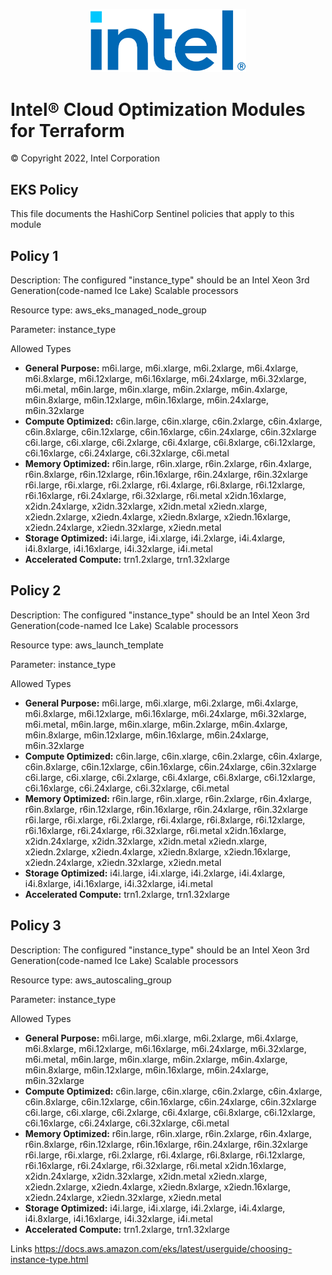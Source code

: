 <p align="center">
  <img src="./images/logo-classicblue-800px.png" alt="Intel Logo" width="250"/>
</p>

# Intel® Cloud Optimization Modules for Terraform  

© Copyright 2022, Intel Corporation

## EKS Policy

This file documents the HashiCorp Sentinel policies that apply to this module

## Policy 1

Description: The configured "instance_type" should be an Intel Xeon 3rd Generation(code-named Ice Lake) Scalable processors

Resource type: aws_eks_managed_node_group

Parameter: instance_type

Allowed Types

- **General Purpose:** m6i.large, m6i.xlarge, m6i.2xlarge, m6i.4xlarge, m6i.8xlarge, m6i.12xlarge, m6i.16xlarge, m6i.24xlarge, m6i.32xlarge, m6i.metal, m6in.large, m6in.xlarge, m6in.2xlarge, m6in.4xlarge, m6in.8xlarge, m6in.12xlarge, m6in.16xlarge, m6in.24xlarge, m6in.32xlarge
- **Compute Optimized:** c6in.large, c6in.xlarge, c6in.2xlarge, c6in.4xlarge, c6in.8xlarge, c6in.12xlarge, c6in.16xlarge, c6in.24xlarge, c6in.32xlarge c6i.large, c6i.xlarge, c6i.2xlarge, c6i.4xlarge, c6i.8xlarge, c6i.12xlarge, c6i.16xlarge, c6i.24xlarge, c6i.32xlarge, c6i.metal
- **Memory Optimized:** r6in.large, r6in.xlarge, r6in.2xlarge, r6in.4xlarge, r6in.8xlarge, r6in.12xlarge, r6in.16xlarge, r6in.24xlarge, r6in.32xlarge 	r6i.large, r6i.xlarge, r6i.2xlarge, r6i.4xlarge, r6i.8xlarge, r6i.12xlarge, r6i.16xlarge, r6i.24xlarge, r6i.32xlarge, r6i.metal x2idn.16xlarge, x2idn.24xlarge, x2idn.32xlarge, x2idn.metal x2iedn.xlarge, x2iedn.2xlarge, x2iedn.4xlarge, x2iedn.8xlarge, x2iedn.16xlarge, x2iedn.24xlarge, x2iedn.32xlarge, x2iedn.metal
- **Storage Optimized:** i4i.large, i4i.xlarge, i4i.2xlarge, i4i.4xlarge, i4i.8xlarge, i4i.16xlarge, i4i.32xlarge, i4i.metal
- **Accelerated Compute:** trn1.2xlarge, trn1.32xlarge

## Policy 2

Description: The configured "instance_type" should be an Intel Xeon 3rd Generation(code-named Ice Lake) Scalable processors

Resource type: aws_launch_template

Parameter: instance_type

Allowed Types

- **General Purpose:** m6i.large, m6i.xlarge, m6i.2xlarge, m6i.4xlarge, m6i.8xlarge, m6i.12xlarge, m6i.16xlarge, m6i.24xlarge, m6i.32xlarge, m6i.metal, m6in.large, m6in.xlarge, m6in.2xlarge, m6in.4xlarge, m6in.8xlarge, m6in.12xlarge, m6in.16xlarge, m6in.24xlarge, m6in.32xlarge
- **Compute Optimized:** c6in.large, c6in.xlarge, c6in.2xlarge, c6in.4xlarge, c6in.8xlarge, c6in.12xlarge, c6in.16xlarge, c6in.24xlarge, c6in.32xlarge c6i.large, c6i.xlarge, c6i.2xlarge, c6i.4xlarge, c6i.8xlarge, c6i.12xlarge, c6i.16xlarge, c6i.24xlarge, c6i.32xlarge, c6i.metal
- **Memory Optimized:** r6in.large, r6in.xlarge, r6in.2xlarge, r6in.4xlarge, r6in.8xlarge, r6in.12xlarge, r6in.16xlarge, r6in.24xlarge, r6in.32xlarge 	r6i.large, r6i.xlarge, r6i.2xlarge, r6i.4xlarge, r6i.8xlarge, r6i.12xlarge, r6i.16xlarge, r6i.24xlarge, r6i.32xlarge, r6i.metal x2idn.16xlarge, x2idn.24xlarge, x2idn.32xlarge, x2idn.metal x2iedn.xlarge, x2iedn.2xlarge, x2iedn.4xlarge, x2iedn.8xlarge, x2iedn.16xlarge, x2iedn.24xlarge, x2iedn.32xlarge, x2iedn.metal
- **Storage Optimized:** i4i.large, i4i.xlarge, i4i.2xlarge, i4i.4xlarge, i4i.8xlarge, i4i.16xlarge, i4i.32xlarge, i4i.metal
- **Accelerated Compute:** trn1.2xlarge, trn1.32xlarge

## Policy 3

Description: The configured "instance_type" should be an Intel Xeon 3rd Generation(code-named Ice Lake) Scalable processors

Resource type: aws_autoscaling_group

Parameter: instance_type

Allowed Types

- **General Purpose:** m6i.large, m6i.xlarge, m6i.2xlarge, m6i.4xlarge, m6i.8xlarge, m6i.12xlarge, m6i.16xlarge, m6i.24xlarge, m6i.32xlarge, m6i.metal, m6in.large, m6in.xlarge, m6in.2xlarge, m6in.4xlarge, m6in.8xlarge, m6in.12xlarge, m6in.16xlarge, m6in.24xlarge, m6in.32xlarge
- **Compute Optimized:** c6in.large, c6in.xlarge, c6in.2xlarge, c6in.4xlarge, c6in.8xlarge, c6in.12xlarge, c6in.16xlarge, c6in.24xlarge, c6in.32xlarge c6i.large, c6i.xlarge, c6i.2xlarge, c6i.4xlarge, c6i.8xlarge, c6i.12xlarge, c6i.16xlarge, c6i.24xlarge, c6i.32xlarge, c6i.metal
- **Memory Optimized:** r6in.large, r6in.xlarge, r6in.2xlarge, r6in.4xlarge, r6in.8xlarge, r6in.12xlarge, r6in.16xlarge, r6in.24xlarge, r6in.32xlarge 	r6i.large, r6i.xlarge, r6i.2xlarge, r6i.4xlarge, r6i.8xlarge, r6i.12xlarge, r6i.16xlarge, r6i.24xlarge, r6i.32xlarge, r6i.metal x2idn.16xlarge, x2idn.24xlarge, x2idn.32xlarge, x2idn.metal x2iedn.xlarge, x2iedn.2xlarge, x2iedn.4xlarge, x2iedn.8xlarge, x2iedn.16xlarge, x2iedn.24xlarge, x2iedn.32xlarge, x2iedn.metal
- **Storage Optimized:** i4i.large, i4i.xlarge, i4i.2xlarge, i4i.4xlarge, i4i.8xlarge, i4i.16xlarge, i4i.32xlarge, i4i.metal
- **Accelerated Compute:** trn1.2xlarge, trn1.32xlarge


Links
https://docs.aws.amazon.com/eks/latest/userguide/choosing-instance-type.html
